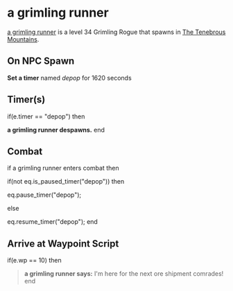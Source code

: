 # a grimling runner



[a grimling runner](/npc/172060) is a level 34 Grimling Rogue that spawns in [The Tenebrous Mountains](/zone/172).



## On NPC Spawn

**Set a timer** named *depop* for 1620 seconds


## Timer(s)

if(e.timer == "depop") then


**a grimling runner despawns.**
end



## Combat

if a grimling runner enters combat  then


if(not eq.is_paused_timer("depop")) then



eq.pause_timer("depop");


else


eq.resume_timer("depop");
end



## Arrive at Waypoint Script

if(e.wp == 10) then


>**a grimling runner says:** I'm here for the next ore shipment comrades!
end
